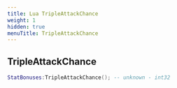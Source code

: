```yaml
---
title: Lua TripleAttackChance
weight: 1
hidden: true
menuTitle: TripleAttackChance
---
```

## TripleAttackChance
```lua
StatBonuses:TripleAttackChance(); -- unknown - int32
```